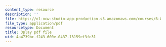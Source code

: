 ```yaml
---
content_type: resource
description: ''
file: https://ol-ocw-studio-app-production.s3.amazonaws.com/courses/6-832-underactuated-robotics-spring-2009/4a4739bcf243600e043713159ef3fc31_qtmmwILxVR4.pdf
file_type: application/pdf
resourcetype: Document
title: 3play pdf file
uid: 4a4739bc-f243-600e-0437-13159ef3fc31
---
```

